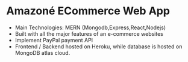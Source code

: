 # Amazoné ECommerce Web App

- Main Technologies: MERN (Mongodb,Express,React,Nodejs)
- Built with all the major features of an e-commerce websites
- Implement PayPal payment API
- Frontend / Backend hosted on Heroku, while database is hosted on MongoDB atlas cloud.

